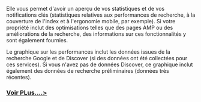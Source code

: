 Elle vous permet d'avoir un aperçu de vos statistiques et de vos notifications clés (statistiques relatives aux performances de recherche, à la couverture de l'index et à l'ergonomie mobile, par exemple). Si votre propriété inclut des optimisations telles que des pages AMP ou des améliorations de la recherche, des informations sur ces fonctionnalités y sont également fournies.

Le graphique sur les performances inclut les données issues de la recherche Google et de Discover (si des données ont été collectées pour ces services). Si vous n'avez pas de données Discover, ce graphique inclut également des données de recherche préliminaires (données très récentes).


### [Voir PLus....>](https://github.com/NGcodeX/NGcodeX_Server/tree/main/NGcodeX--help-Safebrowsing)
